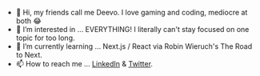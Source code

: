 - 👋 Hi, my friends call me Deevo. I love gaming and coding, mediocre at both 😂
- 👀 I’m interested in ... EVERYTHING! I literally can't stay focused on one topic for too long.
- 🌱 I’m currently learning ... Next.js / React via Robin Wieruch's The Road to Next.
- 📫 How to reach me ... <a href="https://www.linkedin.com/in/V3ND3TTi" target="_blank" rel="noreferrer noopener">LinkedIn</a> & <a href="https://www.twitter.com/V3ND3TTi" target="_blank" rel="noreferrer noopener">Twitter</a>.

<!---
V3ND3TTi/V3ND3TTi is a ✨ special ✨ repository because its `README.md` (this file) appears on your GitHub profile.
You can click the Preview link to take a look at your changes.
--->
